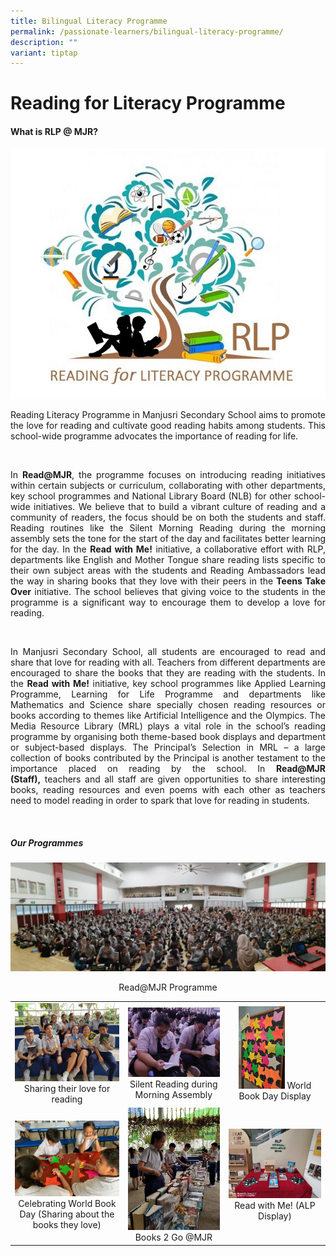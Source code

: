 ```yaml
---
title: Bilingual Literacy Programme
permalink: /passionate-learners/bilingual-literacy-programme/
description: ""
variant: tiptap
---
```

# Reading for Literacy Programme

#### **What is RLP @ MJR?**

![](/images/Passionate%20Learners/Reading%20for%20Literacy%20Programme/00%20MJR%20RLP%20Logo.jpg)


<p style="text-align: justify;">Reading Literacy Programme in Manjusri Secondary School aims to promote the love for reading and cultivate good reading habits among students. This school-wide programme advocates the importance of reading for life.</p>&nbsp;&nbsp;&nbsp;

<p style="text-align: justify;">In&nbsp;<b>Read@MJR</b>, the programme focuses on introducing reading initiatives within certain subjects or curriculum, collaborating with other departments, key school programmes and National Library Board (NLB) for other school-wide initiatives. We believe that to build a vibrant culture of reading and a community of readers, the focus should be on both the students and staff. Reading routines like the Silent Morning Reading during the morning assembly sets the tone for the start of the day and facilitates better learning for the day. In the&nbsp;<b>Read with Me!</b>&nbsp;initiative, a collaborative effort with RLP, departments like English and Mother Tongue share reading lists specific to their own subject areas with the students and Reading Ambassadors lead the way in sharing books that they love with their peers in the&nbsp;<b>Teens Take Over</b>&nbsp;initiative. The school believes that giving voice to the students in the programme is a significant way to encourage them to develop a love for reading. &nbsp;</p>&nbsp;&nbsp;&nbsp;

<p style="text-align: justify;">In Manjusri Secondary School, all students are encouraged to read and share that love for reading with all. Teachers from different departments are encouraged to share the books that they are reading with the students. In the&nbsp;<b>Read with Me!</b>&nbsp;initiative, key school programmes like Applied Learning Programme, Learning for Life Programme and departments like Mathematics and Science share specially chosen reading resources or books according to themes like Artificial Intelligence and the Olympics. The Media Resource Library (MRL) plays a vital role in the school’s reading programme by organising both theme-based book displays and department or subject-based displays. The Principal’s Selection in MRL – a large collection of books contributed by the Principal is another testament to the importance placed on reading by the school. In&nbsp;<b>Read@MJR (Staff),</b>&nbsp;teachers and all staff are given opportunities to share interesting books, reading resources and even poems with each other as teachers need to model reading in order to spark that love for reading in students. &nbsp;&nbsp;</p>&nbsp;&nbsp;&nbsp;&nbsp;&nbsp;&nbsp;

##### **Our Programmes**

![](/images/Passionate%20Learners/Reading%20for%20Literacy%20Programme/01%20Read@MJR%20Programme.jpg) 
<center>Read@MJR Programme</center>


|   |   |   |
|:----:|:---:|:---:|
|  ![](/images/Passionate%20Learners/Reading%20for%20Literacy%20Programme/7%20Sharing%20their%20love%20for%20reading.jpg)  Sharing their love for reading   |   ![](/images/Passionate%20Learners/Reading%20for%20Literacy%20Programme/02%20Silent%20Reading%20during%20Morning%20Assembly.jpg) Silent Reading during Morning Assembly | <img src="/images/Passionate%20Learners/Reading%20for%20Literacy%20Programme/03%20World%20Book%20Day%20Display.jpg" style="width:50%"> World Book Day Display  |
| ![](/images/Passionate%20Learners/Reading%20for%20Literacy%20Programme/04%20Celebrating%20World%20Book%20Day%20(Sharing%20about%20the%20books%20they%20love).jpg) Celebrating World Book Day (Sharing about the books they love)	  |     ![](/images/Passionate%20Learners/Reading%20for%20Literacy%20Programme/05%20Books%202%20Go@MJR.jpg)   Books 2 Go @MJR 	   |  ![](/images/Passionate%20Learners/Reading%20for%20Literacy%20Programme/06%20Read%20with%20Me!%20(ALP%20Display).jpeg)  Read with Me! (ALP Display)    |